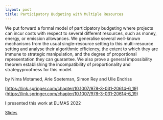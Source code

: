 ```yaml
---
layout: post
title: Participatory Budgeting with Multiple Resources
---
```


We put forward a formal model of participatory budgeting where projects can incur costs with respect to several different resources, such as money, energy, or emission allowances. We generalise several well-known mechanisms from the usual single-resource setting to this multi-resource setting and analyse their algorithmic efficiency, the extent to which they are immune to strategic manipulation, and the degree of proportional representation they can guarantee. We also prove a general impossibility theorem establishing the incompatibility of proportionality and strategyproofness for this model. 

by Nima Motamed, Arie Soeteman, Simon Rey and Ulle Endriss

[https://link.springer.com/chapter/10.1007/978-3-031-20614-6_19](https://link.springer.com/chapter/10.1007/978-3-031-20614-6_19)

I presented this work at EUMAS 2022

<a href="slides_EUMAS.pdf" download>Slides</a>